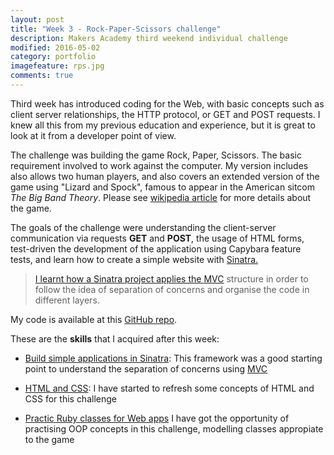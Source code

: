 ```yaml
---
layout: post
title: "Week 3 - Rock-Paper-Scissors challenge"
description: Makers Academy third weekend individual challenge
modified: 2016-05-02
category: portfolio
imagefeature: rps.jpg
comments: true
---
```


Third week has introduced coding for the Web, with basic concepts such as client server relationships, the HTTP protocol, or GET and POST requests.  I knew all this from my previous education and experience, but it is great to look at it from a developer point of view.

The challenge was building the game Rock, Paper, Scissors. The basic requirement involved to work against the computer.  My version includes also allows two human players, and also covers an extended version of the game using "Lizard and Spock", famous to appear in the American sitcom _The Big Band Theory_. Please see <a href="https://en.wikipedia.org/wiki/Rock-paper-scissors" target="_blank">wikipedia article</a> for more details about the game.

The goals of the challenge were understanding the client-server communication via requests **GET** and **POST**, the usage of HTML forms, test-driven the development of the application using Capybara feature tests, and learn how to create a simple website with <a href="http://www.sinatrarb.com/" target="_blank">Sinatra.

>I learnt how a Sinatra project applies the <a href="https://en.wikipedia.org/wiki/Model%E2%80%93view%E2%80%93controller" target="_blank">MVC</a> structure in order to follow the idea of separation of concerns and organise the code in different layers.

My code is available at this <a href="https://github.com/tigretoncio/rps-challenge" target="_blank">GitHub repo</a>.

These are the **skills** that I acquired after this week:

  - <u>Build simple applications in Sinatra</u>: This framework was a good starting point to understand the separation of concerns using <a href="https://en.wikipedia.org/wiki/Model%E2%80%93view%E2%80%93controller" target="_blank">MVC</a>

  - <u>HTML and CSS</u>: I have started to refresh some concepts of HTML and CSS for this challenge

  - <u>Practic Ruby classes for Web apps</u> I have got the opportunity of practising OOP concepts in this challenge, modelling classes appropiate to the game
